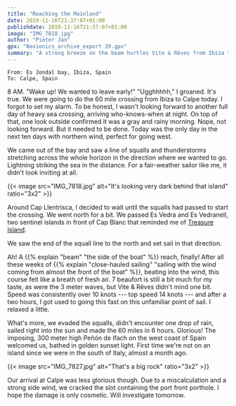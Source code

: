 ```yaml
---
title: "Reaching the Mainland"
date: 2019-11-16T21:37:07+01:00
publishdate: 2019-11-16T21:37:07+01:00
image: "IMG_7818.jpg"
author: "Pieter Jan"
gpx: "Navionics_archive_export 39.gpx"
summary: "A strong breeze on the beam hurtles Vite & Rêves from Ibiza to Calpe."
---
```


`From: Es Jondal bay, Ibiza, Spain`<br/>
`To: Calpe, Spain`

8 AM. "Wake up! We wanted to leave early!" "Ugghhhhh," I groaned. It's true. We were going to do the 60 mile crossing from Ibiza to Calpe today. I forgot to set my alarm. To be honest, I wasn't looking forward to another full day of heavy sea crossing, arriving who-knows-when at night. On top of that, one look outside confirmed it was a gray and rainy morning. Nope, not looking forward. But it needed to be done. Today was the only day in the next ten days with northern wind, perfect for going west.

We came out of the bay and saw a line of squalls and thunderstorms stretching across the whole horizon in the direction where we wanted to go. Lightning striking the sea in the distance. For a fair-weather sailor like me, it didn't look inviting at all.

{{< image src="IMG_7818.jpg" alt="It's looking very dark behind that island" ratio="3x2" >}}

Around Cap Llentrisca, I decided to wait until the squalls had passed to start the crossing. We went north for a bit. We passed Es Vedra and Es Vedranell, two sentinel islands in front of Cap Blanc that reminded me of [Treasure Island](https://www.gutenberg.org/ebooks/120).

We saw the end of the squall line to the north and set sail in that direction.

Ah! A {{% explain "beam" "the side of the boat" %}} reach, finally! After all these weeks of {{% explain "close-hauled sailing" "sailing with the wind coming from almost the front of the boat" %}}, beating into the wind, this course felt like a breath of fresh air. 7 beaufort is still a bit much for my taste, as were the 3 meter waves, but Vite & Rêves didn't mind one bit. Speed was consistently over 10 knots --- top speed 14 knots --- and after a two hours, I got used to going this fast on this unfamiliar point of sail. I relaxed a little.

What's more, we evaded the squalls, didn't encounter one drop of rain, sailed right into the sun and made the 60 miles in 6 hours. Glorious! The imposing, 300 meter high Peñón de Ifach on the west coast of Spain welcomed us, bathed in golden sunset light. First time we're not on an island since we were in the south of Italy, almost a month ago.

{{< image src="IMG_7827.jpg" alt="That's a big rock" ratio="3x2" >}}

Our arrival at Calpe was less glorious though. Due to a miscalculation and a strong side wind, we cracked the slot containing the port front porthole. I hope the damage is only cosmetic. Will investigate tomorrow.
